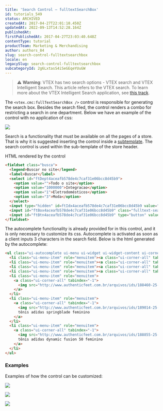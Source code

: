 ```yaml
---
title: 'Search Control – fulltextSearchBox'
id: tutorials_549
status: ARCHIVED
createdAt: 2017-04-27T22:01:10.450Z
updatedAt: 2022-09-13T14:52:28.164Z
publishedAt: 
firstPublishedAt: 2017-04-27T23:03:40.648Z
contentType: tutorial
productTeam: Marketing & Merchandising
author: authors_84
slug: search-control-fulltextsearchbox
locale: en
legacySlug: search-control-fulltextsearchbox
subcategoryId: 2g6LxtasS4iSeGEqeYUuGW
---
```


>⚠️ **Warning**: VTEX has two search options - VTEX search and VTEX Intelligent Search. This article refers to the VTEX search. To learn more about the VTEX Intelligent Search application, see <a href = "https://help.vtex.com/en/tracks/vtex-intelligent-search--19wrbB7nEQcmwzDPl1l4Cb">this track</a>.

The `<vtex.cmc:fullTextSearchBox />` control is responsible for generating the search box. Besides the search filed, the control renders a combo for restricting a search in one department. Below we have an example of the control with no application of css:

![](https://images.contentful.com/alneenqid6w5/4tvtNt1u0Mw8sgmwyAaOuW/2375499b868cfe4c24b3425fa0f33a8c/controle-busca-cru.png)

Search is a functionality that must be available on all the pages of a store. That is why it is suggested inserting the control inside a [subtemplate](/hc/pt-br/articles/204868718 "subtemplate"). The search control is used within the sub-template of the store header.

HTML rendered by the control

```html
<fieldset class="busca">
  <legend>Buscar no site</legend>
  <label>Buscar</label>
  <select id="ftDept4aceafb578de4c7caf31e06bcc8d45b9">
    <option value="">Todo o site</option>
    <option value="1000000">Integracao</option>
    <option value="1">Eletrodomésticos</option>
    <option value="3">Moda</option>
  </select>
  <input type="hidden" id=ftIdx4aceafb578de4c7caf31e06bcc8d45b9 value="" />
  <input id="ftBox4aceafb578de4c7caf31e06bcc8d45b9" class="fulltext-search-box" type="text" size="20" accesskey="b" />
  <input id="ftBtn4aceafb578de4c7caf31e06bcc8d45b9" type="button" value="Buscar" class="btn-buscar" />
</fieldset>
```

The autocomplete functionality is already provided for in this control, and it is only necessary to customize its css. Autocomplete is activated as soon as a client inputs 3 characters in the search field. Below is the html generated by the autocomplete:

```html
<ul class="ui-autocomplete ui-menu ui-widget ui-widget-content ui-corner-all" role="listbox" aria-activedescendant="ui-active-menuitem" style="z-index: 10; top: -3334px; left: 667.5px; display: none; position: relative; width: 507px;">
  <li class="ui-menu-item" role="menuitem"><a class="ui-corner-all" tabindex="-1">adidas em Modelos</a></li>
  <li class="ui-menu-item" role="menuitem"><a class="ui-corner-all" tabindex="-1">adidas em Tênis</a></li>
  <li class="ui-menu-item" role="menuitem"><a class="ui-corner-all" tabindex="-1">adidas em Lançamentos</a></li>
  <li class="ui-menu-item" role="menuitem"><a class="ui-corner-all" tabindex="-1">adidas em Masculino</a></li>
  <li class="ui-menu-item" role="menuitem">
    <a class="ui-corner-all" tabindex="-1">
      <img src="http://www.authenticfeet.com.br/arquivos/ids/188460-25-25/Mini-Bola-Brazuca-WC-14-Glider.jpg" width="25" height="25" alt="Mini-Bola-Brazuca-WC-14-Glider"> minibola adidas brazuca glider - copa do mundo
    </a>
  </li>
  <li class="ui-menu-item" role="menuitem">
    <a class="ui-corner-all" tabindex="-1">
      <img src="http://www.authenticfeet.com.br/arquivos/ids/189014-25-25/Tenis-adidas-Springblade-Feminino.jpg" width="25" height="25" alt="Tenis-adidas-Springblade-Feminino">
      tênis adidas springblade feminino
    </a>
  </li>
  <li class="ui-menu-item" role="menuitem">
    <a class="ui-corner-all" tabindex="-1">
      <img src="http://www.authenticfeet.com.br/arquivos/ids/188855-25-25/Tenis-adidas-Dynamic-Fusion-50-Feminino.jpg" width="25" height="25" alt="Tenis-adidas-Dynamic-Fusion-50-Feminino">
      tênis adidas dynamic fusion 50 feminino
    </a>
  </li>
</ul>
```

### Examples

Examples of how the control can be customized:

![](https://images.contentful.com/alneenqid6w5/BMzmz8NA0o4SQqUO8ow4Y/5c6d179a8fca8a3efaf981c05203c061/controle-busca-autocomplete-560x318.png)

![](https://images.contentful.com/alneenqid6w5/5TiDgTywScWuAcC24wmeIu/58acad8f8151f8803251679453627968/controle-busca-exemplo-560x43.png)

![](https://images.contentful.com/alneenqid6w5/2X2lkCGHdSIaok08yYKCYO/6bef8f3e0c0b11313479226c0174e093/controle-busca-exemplo1.png)

